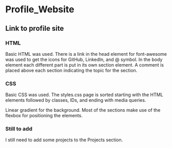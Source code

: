 # Profile_Website

## Link to profile site



### HTML

Basic HTML was used. There is a link in the head element for font-awesome was used to get the icons for GitHub, LinkedIn, and @ symbol. In the body element each different part is put in its own section element. A comment is placed above each section indicating the topic for the section.

### CSS

Basic CSS was used. The styles.css page is sorted starting with the HTML elements followed by classes, IDs, and ending with media queries.

Linear gradient for the background. Most of the sections make use of the flexbox for positioning the elements.

### Still to add

I still need to add some projects to the Projects section.
